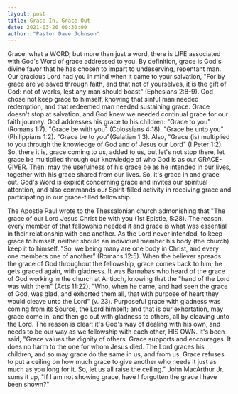```yaml
---
layout: post
title: Grace In, Grace Out
date: 2021-03-20 00:30:00
author: "Pastor Dave Johnson"
---
```


Grace, what a WORD, but more than just a word, there is LIFE associated with God's Word of grace addressed to you. By definition, grace is God's divine favor that he has chosen to impart to undeserving, repentant man. Our gracious Lord had you in mind when it came to your salvation, "For by grace are ye saved through faith, and that not of yourselves, it is the gift of God: not of works, lest any man should boast" (Ephesians 2:8-9). God chose not keep grace to himself, knowing that sinful man needed redemption, and that redeemed man needed sustaining grace. Grace doesn't stop at salvation, and God knew we needed continual grace for our faith journey. God addresses his grace to his children: "Grace to you" (Romans 1:7). "Grace be with you" (Colossians 4:18). "Grace be unto you" (Philippians 1:2). "Grace be to you"(Galatian 1:3). Also, "Grace (is) multiplied to you through the knowledge of God and of Jesus our Lord" (I Peter 1:2). So, there it is, grace coming to us, added to us, but let's not stop there, let grace be multiplied through our knowledge of who God is as our GRACE-GIVER. Then, may the usefulness of his grace be as he intended in our lives, together with his grace shared from our lives. So, it's grace in and grace out. God's Word is explicit concerning grace and invites our spiritual attention, and also commands our Spirit-filled activity in receiving grace and participating in our grace-filled fellowship.

The Apostle Paul wrote to the Thessalonian church admonishing that "The grace of our Lord Jesus Christ be with you (1st Epistle, 5:28). The reason, every member of that fellowship needed it and grace is what was essential in their relationship with one another. As the Lord never intended, to keep grace to himself, neither should an individual member his body (the church) keep it to himself. "So, we being many are one body in Christ, and every one members one of another" (Romans 12:5). When the believer spreads the grace of God throughout the fellowship, grace comes back to him; he gets graced again, with gladness. It was Barnabas who heard of the grace of God working in the church at Antioch, knowing that the "hand of the Lord was with them" (Acts 11:22). "Who, when he came, and had seen the grace of God, was glad, and exhorted them all, that with purpose of heart they would cleave unto the Lord" (v. 23). Purposeful grace with gladness was coming from its Source, the Lord himself; and that is our exhortation, may grace come in, and then go out with gladness to others, all by cleaving unto the Lord. The reason is clear: it's God's way of dealing with his own, and needs to be our way as we fellowship with each other, HIS OWN. It's been said, "Grace values the dignity of others. Grace supports and encourages. It does no harm to the one for whom Jesus died. The Lord graces his children, and so may grace do the same in us, and from us. Grace refuses to put a ceiling on how much grace to give another who needs it just as much as you long for it. So, let us all raise the ceiling." John MacArthur Jr. sums it up, "If I am not showing grace, have I forgotten the grace I have been shown?"
